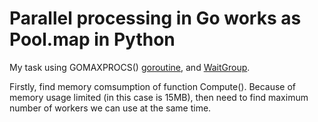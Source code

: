 # Parallel processing in Go works as Pool.map in Python

My task using GOMAXPROCS() [goroutine](https://gobyexample.com/goroutines), and [WaitGroup](https://stackoverflow.com/questions/19208725/example-for-sync-waitgroup-correct). 

Firstly, find memory comsumption of function Compute(). 
Because of memory usage limited (in this case is 15MB), 
then need to find maximum number of workers we can use at the same time.
